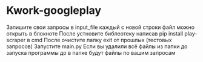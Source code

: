 # Kwork-googleplay
Запишите свои запросы в input_file каждый с новой строки
файл можно открыть в блокноте
После устновите библеотеку написав pip install play-scraper в cmd
После очистите папку exit от прошлых (тестовых запросов)
Запустите main.py
Если вы удалили всё файлы из папки до запуска программы до в папке будут файлы по вашим запросам